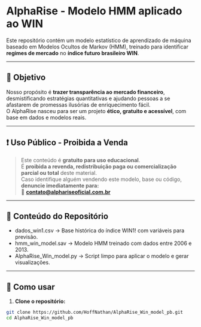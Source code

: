 # AlphaRise - Modelo HMM aplicado ao WIN

Este repositório contém um modelo estatístico de aprendizado de máquina baseado em Modelos Ocultos de Markov (HMM), treinado para identificar **regimes de mercado** no **índice futuro brasileiro WIN**.

---

## 📌 Objetivo

Nosso propósito é **trazer transparência ao mercado financeiro**, desmistificando estratégias quantitativas e ajudando pessoas a se afastarem de promessas ilusórias de enriquecimento fácil.  
O AlphaRise nasceu para ser um projeto **ético, gratuito e acessível**, com base em dados e modelos reais.

---

## ❗ Uso Público - Proibida a Venda

> Este conteúdo é **gratuito para uso educacional**.  
> É **proibida a revenda, redistribuição paga ou comercialização parcial ou total** deste material.  
> Caso identifique alguém vendendo este modelo, base ou código, **denuncie imediatamente para:**  
📩 **contato@alphariseoficial.com.br**

---

## 📁 Conteúdo do Repositório

- dados_win1.csv → Base histórica do índice WIN1! com variáveis para previsão.
- hmm_win_model.sav → Modelo HMM treinado com dados entre 2006 e 2013.
- AlphaRise_Win_model.py → Script limpo para aplicar o modelo e gerar visualizações.

---

## 🚀 Como usar

1. **Clone o repositório:**
```bash
git clone https://github.com/HoffNathan/AlphaRise_Win_model_pb.git
cd AlphaRise_Win_model_pb
